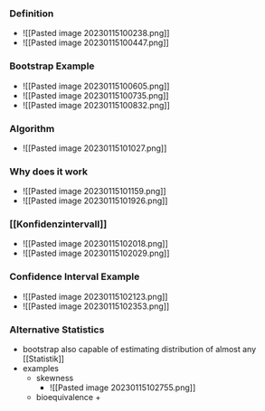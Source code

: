 ### Definition
+ ![[Pasted image 20230115100238.png]]
+ ![[Pasted image 20230115100447.png]]

### Bootstrap Example
+ ![[Pasted image 20230115100605.png]]
+ ![[Pasted image 20230115100735.png]]
+ ![[Pasted image 20230115100832.png]]

### Algorithm
+ ![[Pasted image 20230115101027.png]]

### Why does it work
+ ![[Pasted image 20230115101159.png]]
+ ![[Pasted image 20230115101926.png]]

### [[Konfidenzintervall]]
+ ![[Pasted image 20230115102018.png]]
+ ![[Pasted image 20230115102029.png]]

### Confidence Interval Example
+ ![[Pasted image 20230115102123.png]]
+ ![[Pasted image 20230115102353.png]]

### Alternative Statistics
+ bootstrap also capable of estimating distribution of almost any [[Statistik]]
+ examples
	+ skewness
		+ ![[Pasted image 20230115102755.png]]
	+ bioequivalence
		+ 